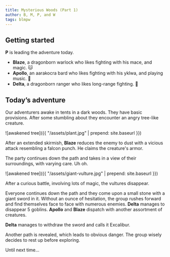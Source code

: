 ```yaml
---
title: Mysterious Woods (Part 1)
author: B, M, P, and W
tags: blmpw
---
```


## Getting started

**P** is leading the adventure today.

- **Blaze**, a dragonborn warlock who likes fighting with his mace, and magic. 🐱
- **Apollo**, an aarakocra bard who likes fighting with his yklwa, and playing music. 🐨
- **Delta**, a dragonborn ranger who likes long-range fighting. 🐶

## Today’s adventure

Our adventurers awake in tents in a dark woods. They have basic provisions. After some stumbling about they encounter an angry tree-like creature.

![awakened tree]({{ "/assets/plant.jpg" | prepend: site.baseurl }})

After an extended skirmish, **Blaze** reduces the enemy to dust with a vicious attack resembling a falcon punch. He claims the creature's armor.

The party continues down the path and takes in a view of their surroundings, with varying care. Uh oh. 

![awakened tree]({{ "/assets/giant-vulture.jpg" | prepend: site.baseurl }})

After a curious battle, involving lots of magic, the vultures disappear.

Everyone continues down the path and they come upon a small stone with a giant sword in it. Without an ounce of hesitation, the group rushes forward and find themselves face to face with numerous enemies. **Delta** manages to disappear 5 goblins. **Apollo** and **Blaze** dispatch with another assortment of creatures.

**Delta** manages to withdraw the sword and calls it Excalibur.

Another path is revealed, which leads to obvious danger. The group wisely decides to rest up before exploring.

Until next time...